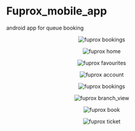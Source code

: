 # Fuprox_mobile_app
android app for queue booking

<div align="center">
  
![fuprox bookings](https://user-images.githubusercontent.com/33715848/119270661-73967d00-bc06-11eb-8ad6-20eb4ebb1b8c.png)

![fuprox home](https://user-images.githubusercontent.com/33715848/119270709-ae001a00-bc06-11eb-8d2c-917e7a0537dc.png)

![fuprox favourites](https://user-images.githubusercontent.com/33715848/119270711-afc9dd80-bc06-11eb-870e-5d54caf3c9c3.png)
  
![fuprox account](https://user-images.githubusercontent.com/33715848/119270712-b0627400-bc06-11eb-834b-8d5176aaae48.png)
  
![fuprox bookings](https://user-images.githubusercontent.com/33715848/119270714-b0fb0a80-bc06-11eb-987a-fea079588fc7.png)
  
![fuprox branch_view](https://user-images.githubusercontent.com/33715848/119270717-b193a100-bc06-11eb-99bc-7b5dc2970792.png)
  
![fuprox book](https://user-images.githubusercontent.com/33715848/119270719-b2c4ce00-bc06-11eb-89a7-a7308e368b8a.png)
  
![fuprox ticket](https://user-images.githubusercontent.com/33715848/119270721-b3f5fb00-bc06-11eb-9218-986178ee9864.png)
  

</div>
